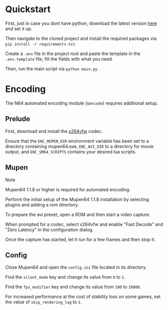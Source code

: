 # Quickstart

First, just in case you dont have python, download the latest version [here](https://www.python.org/downloads/) and set it up.

Then navigate to the cloned project and install the required packages via `pip install -r requirements.txt`.

Create a `.env` file in the project root and paste the template in the `.env.template` file, fill the fields with what you need.

Then, run the main script via `python main.py`.

# Encoding

The N64 automated encoding module (`$encode`) requires additional setup.

## Prelude

First, download and install the [x264vfw](https://sourceforge.net/projects/x264vfw/) codec.

Ensure that the `ENC_MUPEN_DIR` environment variable has been set to a directory containing mupen64.exe,
`ENC_AVI_DIR` to a directory for movie output, and `ENC_SM64_SCRIPTS` contains your desired lua scripts.

## Mupen

> [!NOTE]  
> Mupen64 1.1.8 or higher is required for automated encoding.

Perform the initial setup of the Mupen64 1.1.8 installation by selecting plugins and adding a rom directory.

To prepare the avi preset, open a ROM and then start a video capture.

When prompted for a codec, select x264vfw and enable "Fast Decode" and "Zero Latency" in the configuration dialog.

Once the capture has started, let it run for a few frames and then stop it.

## Config

Close Mupen64 and open the `config.ini` file located in its directory.

Find the `silent_mode` key and change its value from `0` to `1`.

Find the `fps_modifier` key and change its value from `100` to `10000`.

For increased performance at the cost of stability loss on some games, set the value of `skip_rendering_lag` to `1`.
